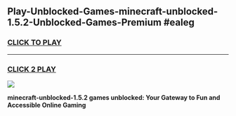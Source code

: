 
## Play-Unblocked-Games-minecraft-unblocked-1.5.2-Unblocked-Games-Premium #ealeg
<h3>
<a href="https://premium.freeplayer.one?title=minecraft-unblocked-1.5.2&ref=12M">CLICK TO PLAY</a></h3>
<hr>

<h3>
<a href="https://premium.freeplayer.one?title=minecraft-unblocked-1.5.2&ref=12M">CLICK 2 PLAY</a>
  
</h3>

<a href="https://premium.freeplayer.one?title=minecraft-unblocked-1.5.2&ref=12M"><img src="https://clearcache.store/games.png"></a>


**minecraft-unblocked-1.5.2 games unblocked: Your Gateway to Fun and Accessible Online Gaming**
